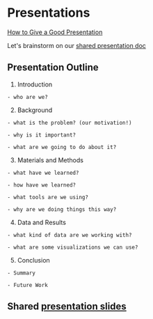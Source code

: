 # Presentations

[How to Give a Good Presentation](https://www.princeton.edu/~archss/webpdfs08/BaharMartonosi.pdf)

Let's brainstorm on our [shared presentation doc ](https://docs.google.com/document/d/1VSEUeKn3iNCCkYR3eSmgGwgQy6KyIlyn95P46EfTZ7Q/edit?usp=sharing)

## Presentation Outline
  1. Introduction

    - who are we?

  2. Background

    - what is the problem? (our motivation!)

    - why is it important?

    - what are we going to do about it?

  3. Materials and Methods

    - what have we learned?

    - how have we learned?

    - what tools are we using?

    - why are we doing things this way?

  4. Data and Results

    - what kind of data are we working with?

    - what are some visualizations we can use?

  5. Conclusion
  
    - Summary

    - Future Work


## Shared [presentation slides ](https://docs.google.com/presentation/d/1fief8a1b59gv40krHDFX1gMUbeQwiJZZgoOA8WfaD30/edit?usp=sharing)
